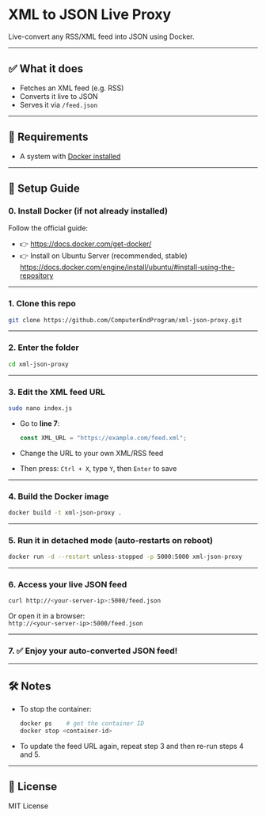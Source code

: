 # XML to JSON Live Proxy

Live-convert any RSS/XML feed into JSON using Docker.

---

## ✅ What it does

- Fetches an XML feed (e.g. RSS)
- Converts it live to JSON
- Serves it via `/feed.json`

---

## 🧰 Requirements

- A system with [Docker installed](https://docs.docker.com/get-docker/)

---

## 🚀 Setup Guide

### 0. Install Docker (if not already installed)

Follow the official guide:  
- 👉 https://docs.docker.com/get-docker/
- 👉 Install on Ubuntu Server (recommended, stable) https://docs.docker.com/engine/install/ubuntu/#install-using-the-repository

---

### 1. Clone this repo

```bash
git clone https://github.com/ComputerEndProgram/xml-json-proxy.git
```

---

### 2. Enter the folder

```bash
cd xml-json-proxy
```

---

### 3. Edit the XML feed URL

```bash
sudo nano index.js
```

- Go to **line 7**:
  ```js
  const XML_URL = "https://example.com/feed.xml";
  ```

- Change the URL to your own XML/RSS feed  
- Then press: `Ctrl + X`, type `Y`, then `Enter` to save

---

### 4. Build the Docker image

```bash
docker build -t xml-json-proxy .
```

---

### 5. Run it in detached mode (auto-restarts on reboot)

```bash
docker run -d --restart unless-stopped -p 5000:5000 xml-json-proxy
```

---

### 6. Access your live JSON feed

```bash
curl http://<your-server-ip>:5000/feed.json
```

Or open it in a browser:  
`http://<your-server-ip>:5000/feed.json`

---

### 7. ✅ Enjoy your auto-converted JSON feed!

---

## 🛠 Notes

- To stop the container:
  ```bash
  docker ps    # get the container ID
  docker stop <container-id>
  ```

- To update the feed URL again, repeat step 3 and then re-run steps 4 and 5.

---

## 📄 License

MIT License

